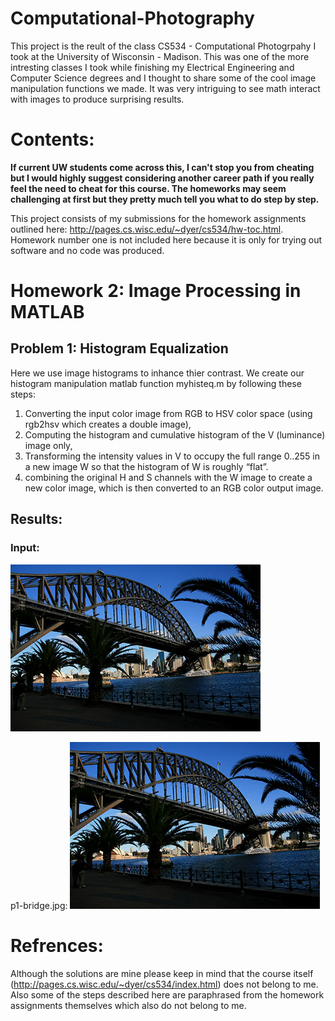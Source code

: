 # Computational-Photography
This project is the reult of the class CS534 - Computational Photogrpahy I took at the University of Wisconsin - Madison. This was one of the more intresting classes I took while finishing my Electrical Engineering and Computer Science degrees and I thought to share some of the cool image manipulation functions we made. It was very intriguing to see math interact with images to produce surprising results. 

# Contents:
**If current UW students come across this, I can't stop you from cheating but I would highly suggest considering another career path if you really feel the need to cheat for this course. The homeworks may seem challenging at first but they pretty much tell you what to do step by step.**

This project consists of my submissions for the homework assignments outlined here: http://pages.cs.wisc.edu/~dyer/cs534/hw-toc.html. Homework number one is not included here because it is only for trying out software and no code was produced.

# Homework 2: Image Processing in MATLAB
 
## Problem 1: Histogram Equalization
Here we use image histograms to inhance thier contrast. We create our histogram manipulation matlab function myhisteq.m by following these steps:
1. Converting the input color image from RGB to HSV color space (using rgb2hsv which creates a double image), 
2. Computing the histogram and cumulative histogram of the V (luminance) image only, 
3. Transforming the intensity values in V to occupy the full range 0..255 in a new image W so that the histogram of W is roughly “flat”.
4. combining the original H and S channels with the W image to create a new color image, which is then converted to an RGB color output image. 

## Results:

### Input:
![GitHub Logo](/HW2_image_processing_in_matlab/P1_histogram_equalization/P1-bridge.jpg)

p1-bridge.jpg: 
![alt text](/HW2_image_processing_in_matlab/P1_histogram_equalization/P1-bridge.jpg "input image 1")

# Refrences:
Although the solutions are mine please keep in mind that the course itself (http://pages.cs.wisc.edu/~dyer/cs534/index.html) does not belong to me. Also some of the steps described here are paraphrased from the homework assignments themselves which also do not belong to me.
